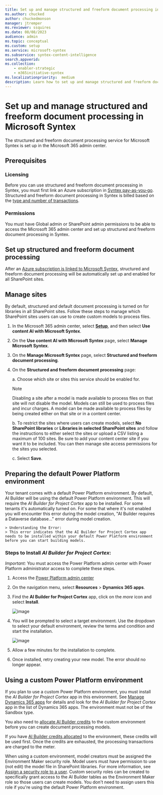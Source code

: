 ```yaml
---
title: Set up and manage structured and freeform document processing in Microsoft Syntex
ms.author: chucked
author: chuckedmonson
manager: jtremper
ms.reviewer: ssquires
ms.date: 08/08/2023
audience: admin
ms.topic: conceptual
ms.custom: setup
ms.service: microsoft-syntex
ms.subservice: syntex-content-intelligence
search.appverid: 
ms.collection: 
    - enabler-strategic
    - m365initiative-syntex
ms.localizationpriority:  medium
description: Learn how to set up and manage structured and freeform document processing in Microsoft Syntex.
---
```


# Set up and manage structured and freeform document processing in Microsoft Syntex

The structured and freeform document processing service for Microsoft Syntex is set up in the Microsoft 365 admin center.

## Prerequisites

### Licensing

Before you can use structured and freeform document processing in Syntex, you must first link an Azure subscription in [Syntex pay-as-you-go](syntex-azure-billing.md). Structured and freeform document processing in Syntex is billed based on the [type and number of transactions](syntex-pay-as-you-go-services.md).

### Permissions

You must have Global admin or SharePoint admin permissions to be able to access the Microsoft 365 admin center and set up structured and freeform document processing in Syntex.  

## Set up structured and freeform document processing

After an [Azure subscription is linked to Microsoft Syntex](syntex-azure-billing.md), structured and freeform document processing will be automatically set up and enabled for all SharePoint sites.

## Manage sites

By default, structured and default document processing is turned on for libraries in all SharePoint sites. Follow these steps to manage which SharePoint sites users can use to create custom models to process files.

1. In the Microsoft 365 admin center, select <a href="https://go.microsoft.com/fwlink/p/?linkid=2171997" target="_blank">**Setup**</a>, and then select **Use content AI with Microsoft Syntex**.

2. On the **Use content AI with Microsoft Syntex** page, select **Manage Microsoft Syntex**.

3. On the **Manage Microsoft Syntex** page, select **Structured and freeform document processing**.

4. On the **Structured and freeform document processing** page:

    a. Choose which site or sites this service should be enabled for.

    > [!NOTE]
    > Disabling a site after a model is made available to process files on that site will not disable the model. Models can still be used to process files and incur charges. A model can be made available to process files by being created either on that site or in a content center.

    b. To restrict the sites where users can create models, select **No SharePoint libraries** or **Libraries in selected SharePoint sites** and follow the instructions to either select the sites or upload a CSV listing a maximum of 100 sites. Be sure to add your content center site if you want it to be included. You can then manage site access permissions for the sites you selected.

    c. Select **Save**.

## Preparing the default Power Platform environment 
Your tenant comes with a default Power Platform environment. By default, AI Builder will be using the default Power Platform environment. This will require the *AI Builder for Project Cortex* app to be installed. For some tenants it's automatically turned on. For some that where it's not enabled you will encounter this error during the model creation, "AI Builder requires a Dataverse database..." error during model creation.

    > Understanding the Error:
    > This error indicates that the AI Builder for Project Cortex app needs to be installed within your default Power Platform environment before you can start building models.

### Steps to Install *AI Builder for Project Cortex*:

*Important:* You must access the Power Platform admin center with Power Platform administrator access to complete these steps.

1. Access the [Power Platform admin center](https://admin.powerplatform.microsoft.com/)
  
2. On the navigation menu, select **Resources** > **Dynamics 365 apps**.

3. Find the **AI Builder for Project Cortex** app, click on the *more* icon and select **Install**.

   ![image](https://github.com/MicrosoftDocs/microsoft-365-docs/assets/13330257/a90670b3-3287-466f-ad93-1b9a2a1115ed)

4. You will be prompted to select a target environment. Use the dropdown to select your default environment, review the terms and condition and start the installation.
   
   ![image](https://github.com/MicrosoftDocs/microsoft-365-docs/assets/13330257/597ff192-ba12-4f6c-87f2-cf6905536c84)
  
6. Allow a few minutes for the installation to complete.
   
7. Once installed, retry creating your new model. The error should no longer appear.


## Using a custom Power Platform environment

If you plan to use a custom Power Platform environment, you must install the *AI Builder for Project Cortex* app in this environment. See [Manage Dynamics 365 apps](/power-platform/admin/manage-apps#install-an-app-in-the-environment-view) for details and look for the *AI Builder for Project Cortex* app in the list of Dynamics 365 apps. The environment must not be of the Sandbox type.

You also need to [allocate AI Builder credits](/power-platform/admin/capacity-add-on) to the custom environment before you can create document processing models.

If you have [AI Builder credits allocated](/power-platform/admin/capacity-add-on) to the environment, these credits will be used first. Once the credits are exhausted, the processing transactions are charged to the meter.

When using a custom environment, model creators must be assigned the Environment Maker security role. Model users must have permission to use (not edit) the model file in SharePoint libraries. For more information, see [Assign a security role to a user](/power-platform/admin/assign-security-roles). Custom security roles can be created to specifically grant access to the AI Builder tables as the Environment Maker role so those users can create models. You don't need to assign users this role if you're using the default Power Platform environment.

<!---
Users creating models in a [content center site](create-a-content-center.md) must be site members. Users creating models locally outside the content center must be site owners of those sites.--->

<!---
## Prerequisites

### Permissions

You must have Global admin or SharePoint admin permissions to be able to access the Microsoft 365 admin center and set up structured and freeform document processing in Syntex.

### Licensing

> [!NOTE]
> As of July 1, 2023, per-user licenses are no longer available for purchase. You will need to [set up pay-as-you-go billing](syntex-azure-billing.md).<br><br>
> Per-user licenses purchased before July 1 can still be assigned to new users. After existing per-user licenses expire, you will need to opt-in to Syntex [pay-as-you-go billing](syntex-azure-billing.md).

For an overview of licensing options for Microsoft Syntex, see [Licensing for Microsoft Syntex](syntex-licensing.md).

Each user for structured and freeform document processing must have a license assigned. To assign licenses, see [Set up Microsoft Syntex per-user licensing](set-up-content-understanding.md#assign-licenses).

## Set up structured and freeform document processing

### Get AI Builder credits

To use structured or freeform document processing models, you also need AI Builder credits. For each licensed user of Syntex, an allocation of AI Builder credits is provided each month in your default Power Platform environment.

### Enable sites

By default, structured and freeform document processing is turned off for all sites.

1. In the Microsoft 365 admin center, select <a href="https://go.microsoft.com/fwlink/p/?linkid=2171997" target="_blank">**Setup**</a>, and then select **Use content AI with Microsoft Syntex**.

2. On the **Use content AI with Microsoft Syntex** page, select **Manage Microsoft Syntex**.

3. On the **Manage Microsoft Syntex** page, select **Structured and freeform document processing**.

4. On the **Structured and freeform document processing** page:

    a. Choose which site or sites this service should be enabled for. 

    > [!NOTE]
    > Disabling a site after a model is made available to process files on that site will not disable the model. Models can still be used to process files and incur charges. A model can be made available to process files by being created either on that site or in a content center.

    b. To restrict user access to this service, select **No SharePoint libraries** or **Libraries in selected SharePoint sites** and follow the instructions to either select the sites or upload a CSV listing a maximum of 100 sites. Be sure to add your content center site if you want it to be included. You can then manage site access permissions for the sites you selected.

    c. Select **Save**.



## Using a custom Power Platform environment

Your tenant will come with a default Power Platform environment. If you plan to use a custom Power Platform environment, you must install the *AI Builder for Project Cortex* app in this environment. See [Manage Dynamics 365 apps](/power-platform/admin/manage-apps#install-an-app-in-the-environment-view) for details and look for the *AI Builder for Project Cortex* app in the list of Dynamics 365 apps. The environment must not be of the Sandbox type.

You also need to [allocate AI Builder credits](/power-platform/admin/capacity-add-on) to the custom environment before you can create document processing models.

When using a custom environment, model creators must be assigned the Environment Maker security role and model users must be assigned the Basic User security role. For more information, see [Assign a security role to a user](/power-platform/admin/assign-security-roles). You don't need to assign users this role if you're using the default Power Platform environment.

Users creating models in a [content center site](create-a-content-center.md) must be site members. Users creating models locally outside the content center must be site owners of those sites.
--->
